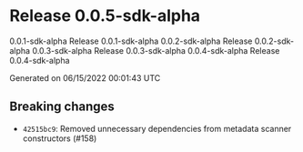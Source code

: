 # Release 0.0.5-sdk-alpha
0.0.1-sdk-alpha Release 0.0.1-sdk-alpha 0.0.2-sdk-alpha Release 0.0.2-sdk-alpha 0.0.3-sdk-alpha Release 0.0.3-sdk-alpha 0.0.4-sdk-alpha Release 0.0.4-sdk-alpha

Generated on 06/15/2022 00:01:43 UTC

## Breaking changes
 - `42515bc9`:  Removed unnecessary dependencies from metadata scanner constructors (#158)
